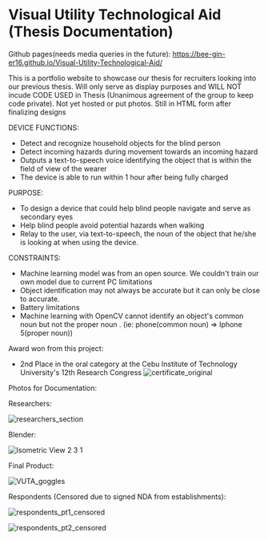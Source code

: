 # Visual  Utility Technological Aid (Thesis Documentation)
Github pages(needs media queries in the future):
https://bee-gin-er16.github.io/Visual-Utility-Technological-Aid/

 This is a portfolio website to showcase our thesis for recruiters looking into our previous thesis. Will only serve as display purposes and WILL NOT incude CODE USED in Thesis (Unanimous agreement of the group to keep code private). Not yet hosted or put photos. Still in HTML form after finalizing designs

DEVICE FUNCTIONS:
- Detect and recognize household objects for the blind person
- Detect incoming hazards during movement towards an incoming hazard
- Outputs a text-to-speech voice identifying the object that is within the field of view of the wearer
- The device is able to run within 1 hour after being fully charged

PURPOSE:
- To design a device that could help blind people navigate and serve as secondary eyes
- Help blind people avoid potential hazards when walking
- Relay to the user, via text-to-speech, the noun of the object that he/she is looking at when using the device.

CONSTRAINTS:
- Machine learning model was from an open source. We couldn't train our own model due to current PC limitations
- Object identification may not always be accurate but it can only be close to accurate.
- Battery limitations
- Machine learning with OpenCV cannot identify an object's common noun but not the proper noun . (ie: phone(common noun) => Iphone 5(proper noun))

Award won from this project:
- 2nd Place in the oral category at the Cebu Institute of Technology University's 12th Research Congress 
![certificate_original](https://github.com/Bee-Gin-er16/Visual-Utility-Technological-Aid/assets/87648354/a03bfe6b-58e7-4cae-ba82-c26993b22390)

Photos for Documentation:

Researchers:

![researchers_section](https://github.com/Bee-Gin-er16/Visual-Utility-Technological-Aid-Thesis-Documentation-/assets/87648354/f05b824f-70d0-45fa-a65c-ad66bc2e3f4f)

Blender:

![Isometric View 2 3 1](https://github.com/Bee-Gin-er16/Visual-Utility-Technological-Aid-Thesis-Documentation-/assets/87648354/77392d7a-5a07-4f42-9e0a-2b84dceb8ede)

Final Product:

![VUTA_goggles](https://github.com/Bee-Gin-er16/Visual-Utility-Technological-Aid-Thesis-Documentation-/assets/87648354/99e82e56-a821-454a-a623-e82341c025ff)

Respondents (Censored due to signed NDA from establishments): 

![respondents_pt1_censored](https://github.com/Bee-Gin-er16/Visual-Utility-Technological-Aid/assets/87648354/851c9b77-6a85-4751-b7e2-f7542820da79)

![respondents_pt2_censored](https://github.com/Bee-Gin-er16/Visual-Utility-Technological-Aid/assets/87648354/853d5d39-3333-4212-9633-0cd3fdfd089d)

